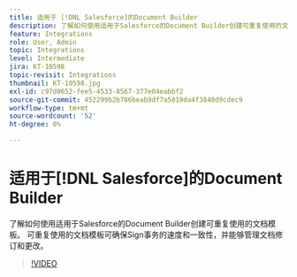 ```yaml
---
title: 适用于 [!DNL Salesforce]的Document Builder
description: 了解如何使用适用于Salesforce的Document Builder创建可重复使用的文档模板
feature: Integrations
role: User, Admin
topic: Integrations
level: Intermediate
jira: KT-10598
topic-revisit: Integrations
thumbnail: KT-10598.jpg
exl-id: c97d0652-fee5-4533-8567-377e04eabbf2
source-git-commit: 452299b2b786beab9df7a5019da4f3840d9cdec9
workflow-type: tm+mt
source-wordcount: '52'
ht-degree: 0%

---
```


# 适用于[!DNL Salesforce]的Document Builder

了解如何使用适用于Salesforce的Document Builder创建可重复使用的文档模板。 可重复使用的文档模板可确保Sign事务的速度和一致性，并能够管理文档修订和更改。

>[!VIDEO](https://video.tv.adobe.com/v/3412827?quality=12&learn=on&hidetitle=true&captions=chi_hans)
